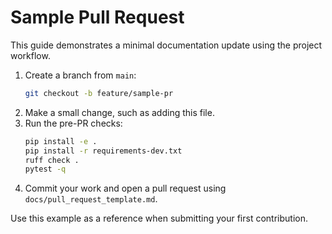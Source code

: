# Sample Pull Request

This guide demonstrates a minimal documentation update using the project workflow.

1. Create a branch from `main`:
   ```bash
   git checkout -b feature/sample-pr
   ```
2. Make a small change, such as adding this file.
3. Run the pre-PR checks:
   ```bash
   pip install -e .
   pip install -r requirements-dev.txt
   ruff check .
   pytest -q
   ```
4. Commit your work and open a pull request using `docs/pull_request_template.md`.

Use this example as a reference when submitting your first contribution.
